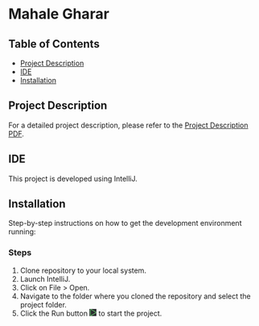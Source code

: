 # Mahale Gharar

## Table of Contents
- [Project Description](#project-description)
- [IDE](#ide)
- [Installation](#installation)

## Project Description
For a detailed project description, please refer to the [Project Description PDF](./پروژه%20نهایی.pdf).

## IDE
This project is developed using IntelliJ.

## Installation
Step-by-step instructions on how to get the development environment running:

### Steps
1. Clone repository to your local system.
2. Launch IntelliJ.
3. Click on File > Open.
4. Navigate to the folder where you cloned the repository and select the project folder.
5. Click the Run button ![Run Image](./Pycharm_Run.PNG) to start the project.
